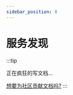 ```yaml
---
sidebar_position: 8
---
```


# 服务发现

:::tip

正在疯狂的写文档...

[想要为社区贡献文档吗?](../intro/join-us.md#文档贡献)
:::
